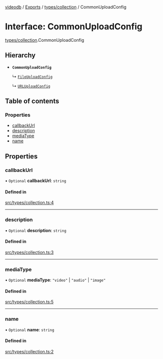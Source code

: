 [videodb](../README.md) / [Exports](../modules.md) / [types/collection](../modules/types_collection.md) / CommonUploadConfig

# Interface: CommonUploadConfig

[types/collection](../modules/types_collection.md).CommonUploadConfig

## Hierarchy

- **`CommonUploadConfig`**

  ↳ [`FileUploadConfig`](types_collection.FileUploadConfig.md)

  ↳ [`URLUploadConfig`](types_collection.URLUploadConfig.md)

## Table of contents

### Properties

- [callbackUrl](types_collection.CommonUploadConfig.md#callbackurl)
- [description](types_collection.CommonUploadConfig.md#description)
- [mediaType](types_collection.CommonUploadConfig.md#mediatype)
- [name](types_collection.CommonUploadConfig.md#name)

## Properties

### callbackUrl

• `Optional` **callbackUrl**: `string`

#### Defined in

[src/types/collection.ts:4](https://github.com/video-db/videodb-node/blob/583396d/src/types/collection.ts#L4)

___

### description

• `Optional` **description**: `string`

#### Defined in

[src/types/collection.ts:3](https://github.com/video-db/videodb-node/blob/583396d/src/types/collection.ts#L3)

___

### mediaType

• `Optional` **mediaType**: ``"video"`` \| ``"audio"`` \| ``"image"``

#### Defined in

[src/types/collection.ts:5](https://github.com/video-db/videodb-node/blob/583396d/src/types/collection.ts#L5)

___

### name

• `Optional` **name**: `string`

#### Defined in

[src/types/collection.ts:2](https://github.com/video-db/videodb-node/blob/583396d/src/types/collection.ts#L2)
